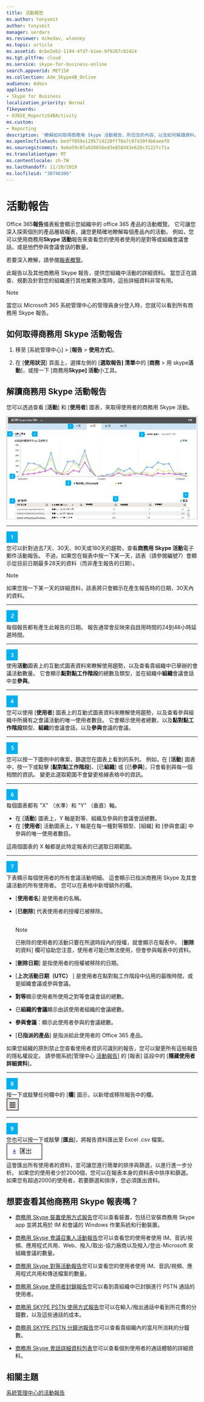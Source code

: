 ```yaml
---
title: 活動報告
ms.author: tonysmit
author: tonysmit
manager: serdars
ms.reviewer: mikedav, wlooney
ms.topic: article
ms.assetid: 8cbe2eb2-1194-4fd7-b1ee-9f9287c82424
ms.tgt.pltfrm: cloud
ms.service: skype-for-business-online
search.appverid: MET150
ms.collection: Adm_Skype4B_Online
audience: Admin
appliesto:
- Skype for Business
localization_priority: Normal
f1keywords:
- O365E_ReportsS4BActivity
ms.custom:
- Reporting
description: '瞭解如何取得商務用 Skype 活動報告、所包含的內容，以及如何解讀資料。 '
ms.openlocfilehash: bedff059e1295714220ff70a7c97439f4b6aeef8
ms.sourcegitcommit: 9a6e59c0fa020656ed3e858d43e628c3122fc71a
ms.translationtype: MT
ms.contentlocale: zh-TW
ms.lasthandoff: 11/20/2019
ms.locfileid: "38746306"
---
```

# <a name="activity-report"></a>活動報告

Office 365**報告**儀表板會顯示您組織中的 office 365 產品的活動概覽。 它可讓您深入探索個別的產品層級報表，讓您更精確地瞭解每個產品內的活動。 例如，您可以使用商務用**Skype 活動**報告來查看您的使用者使用的是對等或組織會議會話，或是他們參與會議會話的數量。 

若要深入瞭解，請參閱[報表概覽](https://support.office.com/article/0d6dfb17-8582-4172-a9a9-aed798150263)。
  
此報告以及其他商務用 Skype 報告，提供您組織中活動的詳細資料。 當您正在調查、規劃及針對您的組織進行其他業務決策時，這些詳細資料非常有用。
  
> [!NOTE]
> 當您以 Microsoft 365 系統管理中心的管理員身分登入時，您就可以看到所有商務用 Skype 報告。 
  
## <a name="how-to-get-to-the-skype-for-business-activity-report"></a>如何取得商務用 Skype 活動報告

1. 移至 [系統管理中心] > [**報告** > **使用方式**]。
    
2. 在 [**使用狀況**] 頁面上，選擇左側的 [**選取報告] 清單**中的 [**商務** > 用 skype**活動**]，或按一下 [商務用**Skype] 活動**小工具。

  
## <a name="interpret-the-skype-for-business-activity-report"></a>解讀商務用 Skype 活動報告

您可以透過查看 [**活動**] 和 [**使用者**] 圖表，來取得使用者的商務用 Skype 活動。
  
![商務用 Skype Online 活動報告](../images/670c8bc6-d29c-4033-87fc-a20d324c9aae.png)
  
***
![數位1](../images/sfbcallout1.png)<br/>
您可以針對過去7天、30天、90天或180天的趨勢，查看**商務用 Skype 活動**電子郵件活動報告。 不過，如果您在報表中按一下某一天，該表（請參閱編號7）會顯示從目前日期最多28天的資料（而非產生報告的日期）。

> [!NOTE]
> 如果您按一下某一天的詳細資料，該表將只會顯示在產生報告時的日期，30天內的資料。

***
![數位2](../images/sfbcallout2.png)<br/>
每個報告都有產生此報告的日期。 報告通常會反映來自啟用時間的24到48小時延遲時間。 
***
![數位3](../images/sfbcallout3.png)<br/>
使用**活動**圖表上的互動式圖表資料來瞭解使用趨勢，以及查看貴組織中已舉辦的會議活動數量。 它會顯示**點對點工作階段**的總數及類型，並在組織中**組織**會議會話中並**參與**。 
***
![數位4](../images/sfbcallout4.png)<br/>
您可以使用 [**使用者**] 圖表上的互動式圖表資料來瞭解使用趨勢，以及查看參與組織中所擁有之會議活動的唯一使用者數目。 它會顯示使用者總數，以及**點對點工作階段**類型、**組織**的會議會話，以及**參與**會議的會議。
***
![數位5](../images/sfbcallout5.png)<br/>
您可以按一下圖例中的專案，篩選您在圖表上看到的系列。 例如，在 [**活動**] 圖表中，按一下或點擊 [**點對點工作階段**]、[已**組織**] 或 [已**參與**]，只會看到與每一個相關的資訊。 變更此選取範圍不會變更格線表格中的資訊。 
***
![數位6](../images/sfbcallout6.png)<br/>
每個圖表都有 "X" （水準）和 "Y" （垂直）軸。
*    在 [**活動**] 圖表上，Y 軸是對等、組織及參與的會議會話總數。
*    在 [**使用者**] 活動圖表上，Y 軸是在每一種對等類型、[組織] 和 [參與會議] 中參與的唯一使用者數目。

這兩個圖表的 X 軸都是此特定報表的已選取日期範圍。 
***
![數位7](../images/sfbcallout7.png)<br/>
下表顯示每個使用者的所有會議活動明細。 這會顯示已指派商務用 Skype 及其會議活動的所有使用者。 您可以在表格中新增額外的欄。
* [**使用者名**] 是使用者的名稱。
* [**已刪除**] 代表使用者的授權已被移除。<br/><br/>
  > [!NOTE]
  > 已刪除的使用者的活動只要在所選時段內的授權，就會顯示在報表中。 [**刪除**的資料] 欄可協助您注意，使用者可能已無法使用，但會參與報表中的資料。
     
* [**刪除日期**] 是指使用者的授權被移除的日期。
* [**上次活動日期（UTC）** ] 是使用者在點對點工作階段中佔用的最晚時間，或是組織會議或參與會議。
* **對等**顯示使用者所使用之對等會議會話的總數。
* 已**組織的會議**顯示由該使用者組織的會議總數。
* **參與會議**：顯示此使用者參與的會議總數。
* [**已指派的產品**] 是指派給此使用者的 Office 365 產品。<br/>

如果您組織的原則禁止您查看使用者資訊可識別的報告，您可以變更所有這些報告的隱私權設定。 請參閱系統[管理中心 [活動報告](https://support.office.com/article/0d6dfb17-8582-4172-a9a9-aed798150263)] 的 [報表] 區段中的 [**隱藏使用者詳細資料**]。
***
![數位8](../images/sfbcallout8.png)<br/>
按一下或敲擊任何欄中的 [**欄**] 圖示，以新增或移除報告中的欄。           <br/> ![商務用 Skype Online 報告 [管理] 按鈕。](../images/4c8f5387-cebb-4d6c-b7d3-05c954a2c234.png)
***
![數位9](../images/sfbcallout9.png)<br/>
您也可以按一下或敲擊 [**匯出**]，將報告資料匯出至 Excel .csv 檔案。           <br/> ![商務用 Skype 報告 [匯出] 按鈕。](../images/de7e2ab7-d70c-422f-a0ec-178b10f7dd51.png)<br/> 這會匯出所有使用者的資料，並可讓您進行簡單的排序與篩選，以進行進一步分析。 如果您的使用者少於2000個，您可以在報表本身的資料表中排序和篩選。 如果您有超過2000的使用者，若要篩選和排序，您必須匯出資料。 
   
## <a name="want-to-see-other-skype-for-business-reports"></a>想要查看其他商務用 Skype 報表嗎？

- [商務用 Skype 裝置使用方式報告](device-usage-report.md)您可以查看裝置，包括已安裝商務用 Skype app 並將其用於 IM 和會議的 Windows 作業系統和行動裝置。
    
- [商務用 Skype 會議召集人活動報告](conference-organizer-activity-report.md)您可以查看您的使用者使用 IM、音訊/視頻、應用程式共用、Web、撥入/取出-協力廠商以及撥入/登出-Microsoft 來組織會議的數量。
    
- [商務用 Skype 對等活動報告](peer-to-peer-activity-report.md)您可以查看您的使用者使用 IM、音訊/視頻、應用程式共用和傳送檔案的數量。
    
- [商務用 Skype 使用者封鎖報告](users-blocked-report.md)您可以看到貴組織中已封鎖進行 PSTN 通話的使用者。
    
- [商務用 SKYPE PSTN 使用方式報告](pstn-usage-report.md)您可以在輸入/撥出通話中看到所花費的分鐘數，以及這些通話的成本。

- [商務用 SKYPE PSTN 分鐘池報告](pstn-minute-pools-report.md)您可以查看貴組織內的當月所消耗的分鐘數。

- [商務用 Skype 會話詳細資料包表](session-details-report.md)您可以查看個別使用者的通話體驗的詳細資料。

    
## <a name="related-topics"></a>相關主題
[系統管理中心的活動報告](https://support.office.com/article/0d6dfb17-8582-4172-a9a9-aed798150263)

  
 
